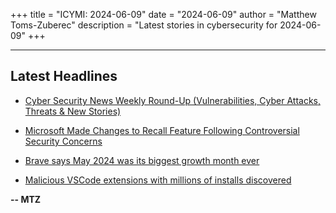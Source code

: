 +++
title = "ICYMI: 2024-06-09"
date = "2024-06-09"
author = "Matthew Toms-Zuberec"
description = "Latest stories in cybersecurity for 2024-06-09"
+++

---------------------------------------------------------------------------
## Latest Headlines
- [Cyber Security News Weekly Round-Up (Vulnerabilities, Cyber Attacks, Threats & New Stories)](https://cybersecuritynews.com/cyber-security-news-weekly-round-up-june/)

- [Microsoft Made Changes to Recall Feature Following Controversial Security Concerns](https://cybersecuritynews.com/microsoft-recall-security-concerns/)

- [Brave says May 2024 was its biggest growth month ever](https://www.bleepingcomputer.com/news/technology/brave-says-may-2024-was-its-biggest-growth-month-ever/)

- [Malicious VSCode extensions with millions of installs discovered](https://www.bleepingcomputer.com/news/security/malicious-visual-studio-code-extensions-with-millions-of-installs-discovered/)

**-- MTZ**